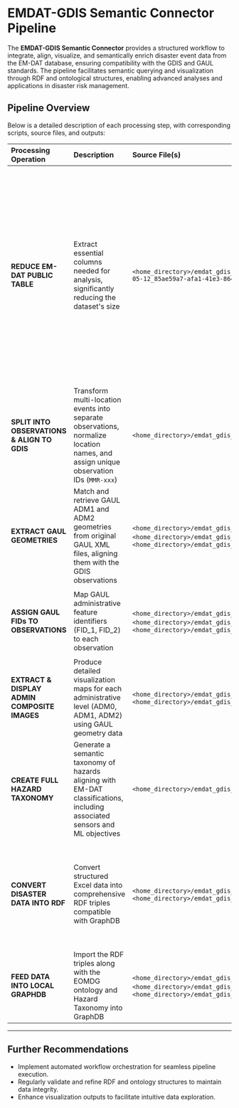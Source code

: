 # EMDAT-GDIS Semantic Connector Pipeline

The **EMDAT-GDIS Semantic Connector** provides a structured workflow to integrate, align, visualize, and semantically enrich disaster event data from the EM-DAT database, ensuring compatibility with the GDIS and GAUL standards. The pipeline facilitates semantic querying and visualization through RDF and ontological structures, enabling advanced analyses and applications in disaster risk management.

## Pipeline Overview

Below is a detailed description of each processing step, with corresponding scripts, source files, and outputs:

| Processing Operation                         | Description                                                                                                                         | Source File(s)                                                                                                                                                                                                                                                              | Destination File(s)                                                                                                                                                                                                                                                         | Script Name / API                                                        | Remarks                                                                                                                                                                                                                                                                                                                                  |
| :------------------------------------------- | :---------------------------------------------------------------------------------------------------------------------------------- | :-------------------------------------------------------------------------------------------------------------------------------------------------------------------------------------------------------------------------------------------------------------------------- | :-------------------------------------------------------------------------------------------------------------------------------------------------------------------------------------------------------------------------------------------------------------------------- | :----------------------------------------------------------------------- | :--------------------------------------------------------------------------------------------------------------------------------------------------------------------------------------------------------------------------------------------------------------------------------------------------------------------------------------- |
| **REDUCE EM-DAT PUBLIC TABLE**               | Extract essential columns needed for analysis, significantly reducing the dataset's size                                            | `<home_directory>/emdat_gdis_semantic_connector/Data/</br>public_emdat_custom_request_2024-05-12_85ae59a7-afa1-41e3-8642-596f53c2731a.xlsx`                                                                                                                                      | `<home_directory>/emdat_gdis_semantic_connector/Data/public_emdat_reduced.xlsx`                                                                                                                                                                                             | `reduce_emdat.py`                                                        | Retained columns:<br/>`DisNo., Classification Key, External IDs, Event Name, ISO, Country, Subregion, Region, Location, Origin, Associated Types, Latitude, Longitude, River Basin, Start Year, Start Month, Start Day, End Year, End Month, End Day, Admin Units (adm1_code, adm1_name, adm2_code, adm2_name), Entry Date, Last Update` |
| **SPLIT INTO OBSERVATIONS & ALIGN TO GDIS**  | Transform multi-location events into separate observations, normalize location names, and assign unique observation IDs (`MMR-xxx`) | `<home_directory>/emdat_gdis_semantic_connector/Data/public_emdat_reduced.xlsx`                                                                                                                                                                                             | `<home_directory>/emdat_gdis_semantic_connector/Data/public_emdat_gdis_aligned.xlsx`                                                                                                                                                                                        | `emdat2gdis.py`                                                          | Handles spell normalization and creates standardized IDs for observations linked via `DisNo.`                                                                                                                                                                                                                                            |
| **EXTRACT GAUL GEOMETRIES**                  | Match and retrieve GAUL ADM1 and ADM2 geometries from original GAUL XML files, aligning them with the GDIS observations             | `<home_directory>/emdat_gdis_semantic_connector/Data/public_emdat_gdis_aligned.xlsx`,<br/>`<home_directory>/emdat_gdis_semantic_connector/Data/g2015_2014_1.xml`, </br> `<home_directory>/emdat_gdis_semantic_connector/Data/g2015_2014_2.xml`                              | `<home_directory>/emdat_gdis_semantic_connector/Data/g2015_2014_1_geom_extract.xml`,<br/>`<home_directory>/emdat_gdis_semantic_connector/Data/g2015_2014_2_geom_extract.xml`,<br/>`<home_directory>/emdat_gdis_semantic_connector/Data/public_emdat_gdis_gaul_aligned.xlsx` | `emdat_gdis2gaul.py`                                                     | Generates XML files per GAUL administrative level and a combined Excel file with geometry references                                                                                                                                                                                                                                     |
| **ASSIGN GAUL FIDs TO OBSERVATIONS**         | Map GAUL administrative feature identifiers (FID\_1, FID\_2) to each observation                                                    | `<home_directory>/emdat_gdis_semantic_connector/Data/g2015_2014_1_geom_extract.xml`,<br/>`<home_directory>/emdat_gdis_semantic_connector/Data/g2015_2014_2_geom_extract.xml`,<br/>`<home_directory>/emdat_gdis_semantic_connector/Data/public_emdat_gdis_gaul_aligned.xlsx` | `<home_directory>/emdat_gdis_semantic_connector/Data/public_emdat_gdis_gaul_fids.xlsx`                                                                                                                                                                                      | `emdat_gdis_gaul_fids.py`                                                | Adds the columns: `Unique Code, FID_1, adm1_code, adm1_name, FID_2, adm2_code, adm2_name`                                                                                                                                                                                                                                                |
| **EXTRACT & DISPLAY ADMIN COMPOSITE IMAGES** | Produce detailed visualization maps for each administrative level (ADM0, ADM1, ADM2) using GAUL geometry data                       | `<home_directory>/emdat_gdis_semantic_connector/Data/g2015_2014_1.xml`, `<home_directory>/emdat_gdis_semantic_connector/Data/g2015_2014_2.xml`                                                                                                                              | `<home_directory>/emdat_gdis_semantic_connector/Data/adm0_composite_maps/*.png`,<br/>`<home_directory>/emdat_gdis_semantic_connector/Data/adm1_composite_maps/*.png`,<br/>`<home_directory>/emdat_gdis_semantic_connector/Data/adm2_maps/*.png`                             | `adm0_composite_map.py`,<br/>`adm1_composite_map.py`,<br/>`adm2_maps.py` | Generates visual QA maps for administrative unit validation                                                                                                                                                                                                                                                                              |
| **CREATE FULL HAZARD TAXONOMY**              | Generate a semantic taxonomy of hazards aligning with EM-DAT classifications, including associated sensors and ML objectives        | `<home_directory>/emdat_gdis_semantic_connector/Data/classification_mapping.csv`                                                                                                                                                                                            | `<home_directory>/emdat_gdis_semantic_connector/Data/emdat_hazard_taxonomy.ttl`                                                                                                                                                                                             | `build_emdat_hazard_taxonomy.py`                                         | Constructs an OWL ontology hierarchy with hazard categories, subclasses, and associated monitoring technologies and objectives                                                                                                                                                                                                           |
| **CONVERT DISASTER DATA INTO RDF**           | Convert structured Excel data into comprehensive RDF triples compatible with GraphDB                                                | `<home_directory>/emdat_gdis_semantic_connector/Data/public_emdat_gdis_gaul_fids.xlsx`,<br/>`<home_directory>/emdat_gdis_semantic_connector/Data/classification_mapping.csv`                                                                                                | `<home_directory>/emdat_gdis_semantic_connector/Data/emdat_gdis_gaul_observations.ttl`                                                                                                                                                                                      | `observations2rdf_triples.py`                                            | Includes semantic relations for events and observations: temporal, spatial, administrative units, QA metadata, and hazard classification                                                                                                                                                                                                 |
| **FEED DATA INTO LOCAL GRAPHDB**             | Import the RDF triples along with the EOMDG ontology and Hazard Taxonomy into GraphDB                                               | `<home_directory>/emdat_gdis_semantic_connector/data/eomdg_ontology.ttl`,<br/>`<home_directory>/emdat_gdis_semantic_connector/data/emdat_hazard_taxonomy.ttl`, <br/>`<home_directory>/emdat_gdis_semantic_connector/data/emdat_gdis_gaul_observations.ttl`                  | SPARQL endpoint at `http://localhost:7200/repositories/eo_nh_kg`                                                                                                                                                                                                            | Script TBD (`TBD.py`)                                                    | Recommended loading order: 1) EOMDG Ontology, 2) Hazard Taxonomy, 3) Observation Data                                                                                                                                                                                                                                                    |

---

## Further Recommendations

* Implement automated workflow orchestration for seamless pipeline execution.
* Regularly validate and refine RDF and ontology structures to maintain data integrity.
* Enhance visualization outputs to facilitate intuitive data exploration.
